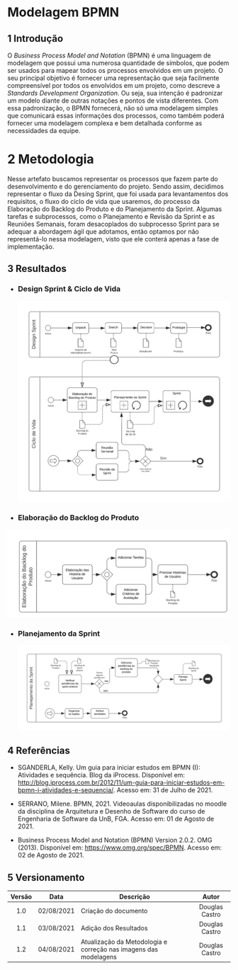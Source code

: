 # Modelagem BPMN

## 1 Introdução

<p>O <i>Business Process Model and Notation</i> (BPMN) é uma linguagem de modelagem que possui uma numerosa quantidade de símbolos, que podem ser usados para mapear todos os processos envolvidos em um projeto. O seu principal objetivo é fornecer uma representação que seja facilmente compreensível por todos os envolvidos em um projeto, como descreve a <i>Standards Development Organization</i>. Ou seja, sua intenção é padronizar um modelo diante de outras notações e pontos de vista diferentes. Com essa padronização, o BPMN fornecerá, não só uma modelagem simples que comunicará essas informações dos processos, como também poderá fornecer uma modelagem complexa e bem detalhada conforme as necessidades da equipe.</p>

# 2 Metodologia

<p>Nesse artefato buscamos representar os processos que fazem parte do desenvolvimento e do gerenciamento do projeto. Sendo assim, decidimos representar o fluxo da Desing Sprint, que foi usada para levantamentos dos requisitos, o fluxo do ciclo de vida que usaremos, do processo da  Elaboração do Backlog do Produto e do Planejamento da Sprint. Algumas tarefas e subprocessos, como o Planejamento e Revisão da Sprint e as Reuniões Semanais, foram desacoplados do subprocesso Sprint para se adequar a abordagem ágil que adotamos, então optamos por não representá-lo nessa modelagem, visto que ele conterá apenas a fase de implementação.</p>

## 3 Resultados 

* ### Design Sprint & Ciclo de Vida
  ![Design Sprint & Ciclo de Vida](./BPMN/BPMN%20-%201.svg)
* ### Elaboração do Backlog do Produto 
 ![Elaboração do Backlog do Produto](./BPMN/BPMN%20-%203.svg)
* ### Planejamento da Sprint
  ![Planejamento da Sprint](./BPMN/BPMN%20-%202.svg)

## 4 Referências

* SGANDERLA, Kelly. Um guia para iniciar estudos em BPMN (I): Atividades e sequência. Blog da iProcess. Disponível em: http://blog.iprocess.com.br/2012/11/um-guia-para-iniciar-estudos-em-bpmn-i-atividades-e-sequencia/. Acesso em: 31 de Julho de 2021.

* SERRANO, Milene. BPMN, 2021. Videoaulas disponibilizadas no moodle da disciplina de Arquitetura e Desenho de Software do curso de Engenharia de Software da UnB, FGA. Acesso em: 01 de Agosto de 2021.

* Business Process Model and Notation (BPMN) Version 2.0.2. OMG (2013). Disponível em: https://www.omg.org/spec/BPMN. Acesso em: 02 de Agosto de 2021.

## 5 Versionamento

| Versão | Data | Descrição | Autor |
| :--: | :--: | -- | :--: |
| 1.0 | 02/08/2021 | Criação do documento | Douglas Castro |
| 1.1 | 03/08/2021 | Adição dos Resultados  | Douglas Castro |
| 1.2 | 04/08/2021 | Atualização da Metodologia e correção nas imagens das modelagens | Douglas Castro |
